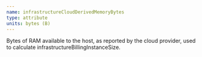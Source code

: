 ```yaml
---
name: infrastructureCloudDerivedMemoryBytes
type: attribute
units: bytes (B)
---
```


Bytes of RAM available to the host, as reported by the cloud provider, used to calculate infrastructureBillingInstanceSize.